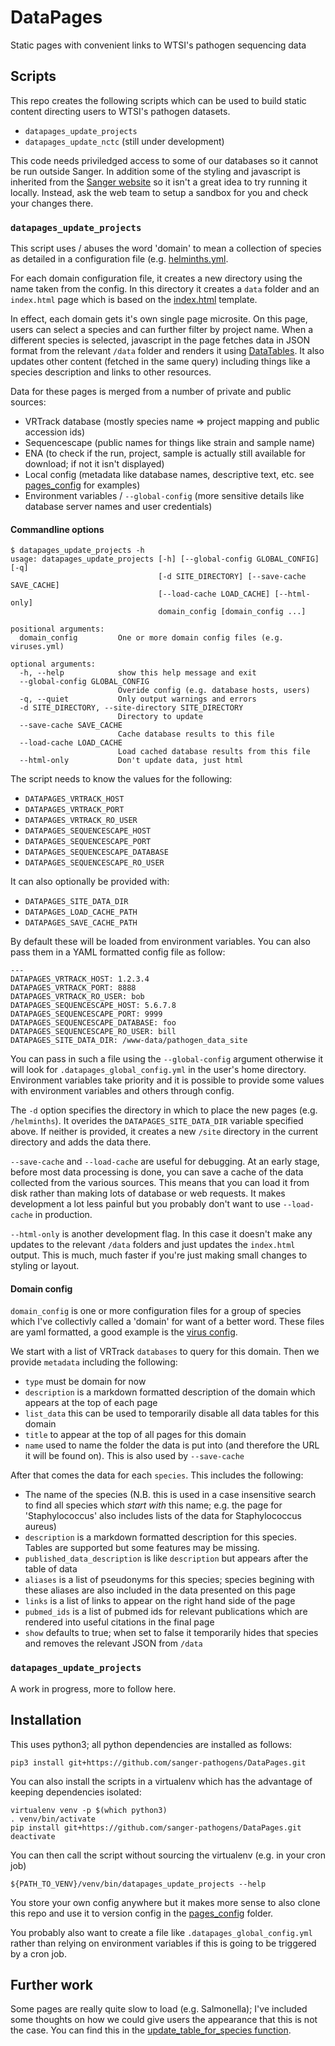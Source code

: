 # DataPages
Static pages with convenient links to WTSI's pathogen sequencing data

## Scripts

This repo creates the following scripts which can be used to build static content directing users to WTSI's pathogen
datasets. 

* `datapages_update_projects`
* `datapages_update_nctc` (still under development)

This code needs priviledged access to some of our databases so it cannot be run outside Sanger.  In addition
some of the styling and javascript is inherited from the [Sanger website](https://www.sanger.ac.uk) so it isn't
a great idea to try running it locally. Instead, ask the web team to setup a sandbox for you and check your changes
there.

### `datapages_update_projects`

This script uses / abuses the word 'domain' to mean a collection of species as detailed in a configuration file
(e.g. [helminths.yml](pages_config/helminths.yml).

For each domain configuration file, it creates a new directory using the name taken from the config.  In this directory
it creates a `data` folder and an `index.html` page which is based on the [index.html](templates/index.html) template.

In effect, each domain gets it's own single page microsite.  On this page, users can select a species and can further
filter by project name.  When a different species is selected, javascript in the page fetches data in JSON format from
the relevant `/data` folder and renders it using [DataTables](http://datatables.net/).  It also updates other content
(fetched in the same query) including things like a species description and links to other resources.

Data for these pages is merged from a number of private and public sources:
* VRTrack database (mostly species name => project mapping and public accession ids)
* Sequencescape (public names for things like strain and sample name)
* ENA (to check if the run, project, sample is actually still available for download; if not it isn't displayed)
* Local config (metadata like database names, descriptive text, etc. see [pages_config](pages_config) for examples)
* Environment variables / `--global-config` (more sensitive details like database server names and user credentials)

#### Commandline options

```
$ datapages_update_projects -h
usage: datapages_update_projects [-h] [--global-config GLOBAL_CONFIG] [-q]
                                 [-d SITE_DIRECTORY] [--save-cache SAVE_CACHE]
                                 [--load-cache LOAD_CACHE] [--html-only]
                                 domain_config [domain_config ...]

positional arguments:
  domain_config         One or more domain config files (e.g. viruses.yml)

optional arguments:
  -h, --help            show this help message and exit
  --global-config GLOBAL_CONFIG
                        Overide config (e.g. database hosts, users)
  -q, --quiet           Only output warnings and errors
  -d SITE_DIRECTORY, --site-directory SITE_DIRECTORY
                        Directory to update
  --save-cache SAVE_CACHE
                        Cache database results to this file
  --load-cache LOAD_CACHE
                        Load cached database results from this file
  --html-only           Don't update data, just html
```

The script needs to know the values for the following:
* `DATAPAGES_VRTRACK_HOST`
* `DATAPAGES_VRTRACK_PORT`
* `DATAPAGES_VRTRACK_RO_USER`
* `DATAPAGES_SEQUENCESCAPE_HOST`
* `DATAPAGES_SEQUENCESCAPE_PORT`
* `DATAPAGES_SEQUENCESCAPE_DATABASE`
* `DATAPAGES_SEQUENCESCAPE_RO_USER`

It can also optionally be provided with:
* `DATAPAGES_SITE_DATA_DIR`
* `DATAPAGES_LOAD_CACHE_PATH`
* `DATAPAGES_SAVE_CACHE_PATH`

By default these will be loaded from environment variables.  You can also pass them in a YAML formatted config file as follow:
```
---
DATAPAGES_VRTRACK_HOST: 1.2.3.4
DATAPAGES_VRTRACK_PORT: 8888
DATAPAGES_VRTRACK_RO_USER: bob
DATAPAGES_SEQUENCESCAPE_HOST: 5.6.7.8
DATAPAGES_SEQUENCESCAPE_PORT: 9999
DATAPAGES_SEQUENCESCAPE_DATABASE: foo
DATAPAGES_SEQUENCESCAPE_RO_USER: bill
DATAPAGES_SITE_DATA_DIR: /www-data/pathogen_data_site
```

You can pass in such a file using the `--global-config` argument otherwise it will look for `.datapages_global_config.yml`
in the user's home directory.  Environment variables take priority and it is possible to provide some values with environment
variables and others through config.

The `-d` option specifies the directory in which to place the new pages (e.g. `/helminths`).  It overides the `DATAPAGES_SITE_DATA_DIR` variable specified above.  If neither is provided, it creates a new `/site` directory
in the current directory and adds the data there.

`--save-cache` and `--load-cache` are useful for debugging.  At an early stage, before most data processing is done, you
can save a cache of the data collected from the various sources.  This means that you can load it from disk rather than
making lots of database or web requests.  It makes development a lot less painful but you probably don't want to use
`--load-cache` in production.

`--html-only` is another development flag.  In this case it doesn't make any updates to the relevant `/data` folders and
just updates the `index.html` output.  This is much, much faster if you're just making small changes to styling or layout.

#### Domain config

`domain_config` is one or more configuration files for a group of species which I've collectivly called a 'domain' for want of
a better word.  These files are yaml formatted, a good example is the [virus config](page_config/viruses.yml).

We start with a list of VRTrack `databases` to query for this domain.  Then we provide `metadata` including the following:

* `type` must be domain for now
* `description` is a markdown formatted description of the domain which appears at the top of each page
* `list_data` this can be used to temporarily disable all data tables for this domain
* `title` to appear at the top of all pages for this domain
* `name` used to name the folder the data is put into (and therefore the URL it will be found on).  This is also used by `--save-cache`

After that comes the data for each `species`.  This includes the following:

* The name of the species (N.B. this is used in a case insensitive search to find all species which _start with_ this name; e.g. the page for 'Staphylococcus' also includes lists of the data for Staphylococcus aureus)
* `description` is a markdown formatted description for this species.  Tables are supported but some features may be missing.
* `published_data_description` is like `description` but appears after the table of data
* `aliases` is a list of pseudonyms for this species; species begining with these aliases are also included in the data presented on this page
* `links` is a list of links to appear on the right hand side of the page
* `pubmed_ids` is a list of pubmed ids for relevant publications which are rendered into useful citations in the final page
* `show` defaults to true; when set to false it temporarily hides that species and removes the relevant JSON from `/data`

### `datapages_update_projects`

A work in progress, more to follow here.

## Installation

This uses python3; all python dependencies are installed as follows:

```
pip3 install git+https://github.com/sanger-pathogens/DataPages.git
```

You can also install the scripts in a virtualenv which has the advantage of keeping dependencies isolated:

```
virtualenv venv -p $(which python3)
. venv/bin/activate
pip install git+https://github.com/sanger-pathogens/DataPages.git
deactivate
```

You can then call the script without sourcing the virtualenv (e.g. in your cron job)

```
${PATH_TO_VENV}/venv/bin/datapages_update_projects --help
```

You store your own config anywhere but it makes more sense to also clone this repo and use it to version config in the
[pages_config](pages_config) folder.

You probably also want to create a file like `.datapages_global_config.yml` rather than relying on environment variables
if this is going to be triggered by a cron job.

## Further work

Some pages are really quite slow to load (e.g. Salmonella); I've included some thoughts on how we could give users the 
appearance that this is not the case.  You can find this in the [update_table_for_species function](site/assets/js/datapages.js).

